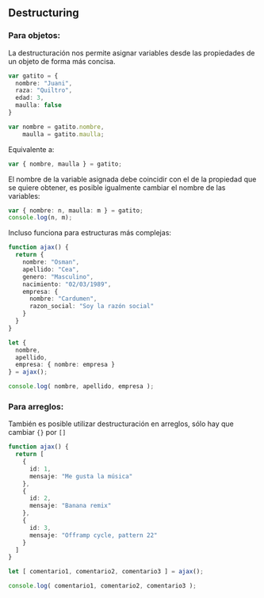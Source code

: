 ## Destructuring

### Para objetos:

La destructuración nos permite asignar variables desde las propiedades de un objeto de forma más concisa.

```typescript
var gatito = {
  nombre: "Juani",
  raza: "Quiltro",
  edad: 3,
  maulla: false 
}

var nombre = gatito.nombre,
    maulla = gatito.maulla;
```

Equivalente a:

```typescript
var { nombre, maulla } = gatito;
```

El nombre de la variable asignada debe coincidir con el de la propiedad que se quiere obtener, es posible igualmente cambiar el nombre de las variables:

```typescript
var { nombre: n, maulla: m } = gatito;
console.log(n, m);
```

Incluso funciona para estructuras más complejas:

```typescript
function ajax() {
  return {
    nombre: "Osman",
    apellido: "Cea",
    genero: "Masculino",
    nacimiento: "02/03/1989",
    empresa: {
      nombre: "Cardumen",
      razon_social: "Soy la razón social"
    }
  }
}

let {
  nombre,
  apellido,
  empresa: { nombre: empresa }
} = ajax();

console.log( nombre, apellido, empresa );
```

### Para arreglos:

También es posible utilizar destructuración en arreglos, sólo hay que cambiar `{}` por `[]`

```typescript
function ajax() {
  return [
    {
      id: 1,
      mensaje: "Me gusta la música"
    },
    {
      id: 2,
      mensaje: "Banana remix"
    },
    {
      id: 3,
      mensaje: "Offramp cycle, pattern 22"
    }
  ]
}

let [ comentario1, comentario2, comentario3 ] = ajax();

console.log( comentario1, comentario2, comentario3 );
```
